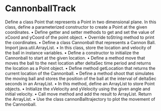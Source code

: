 # CannonballTrack
Define a class Point that represents a Point in two dimensional plane. In this class,
define a parameterized constructor to create a Point at the given coordinates.
• Define getter and setter methods to get and set the value of xCoord and yCoord of
the point object.
• Override toString method to print the coordinates.
• Define a class Cannonball that represents a Cannon Ball. Import java.util.ArrayList.
• In this class, store the location and velocity of the ball in instance variables.
• Define a constructor to initialize the Cannonball to start at the given location.
• Define a method move that moves the ball to the next location after deltaSec time
period and returns the location as a Point object.
• Define method getLocation that returns the current location of the Cannonball.
• Define a method shoot that simulates the moving ball and stores the position of the
ball at the interval of deltaSec seconds in an ArrayList.
• In this method, define an ArrayList to store Point objects.
• Initialize the xVelocity and yVelocity using the given angle and initial velocity.
• Call move method and add the result to ArrayList.
Return the ArrayList.
• Use the class cannonBalltrajectory to plot the movement of the Cannonball.
